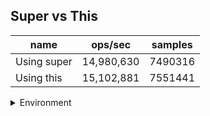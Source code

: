 ## Super vs This

|name|ops/sec|samples|
|-|-|-|
|Using super|14,980,630|7490316|
|Using this|15,102,881|7551441|


<details>
<summary>Environment</summary>

* __Machine:__ linux x64 | 4 vCPUs | 15.2GB Mem
* __Run:__ Fri May 10 2024 00:40:47 GMT+0000 (Coordinated Universal Time)
</details>

<!--
{"environment":{"platform":"linux","arch":"x64","cpus":4,"totalMemory":15.245216369628906},"benchmarks":[{"name":"Using super","opsSec":14980630.801538521,"samples":7490316},{"name":"Using this","opsSec":15102881.456349296,"samples":7551441}]}-->
